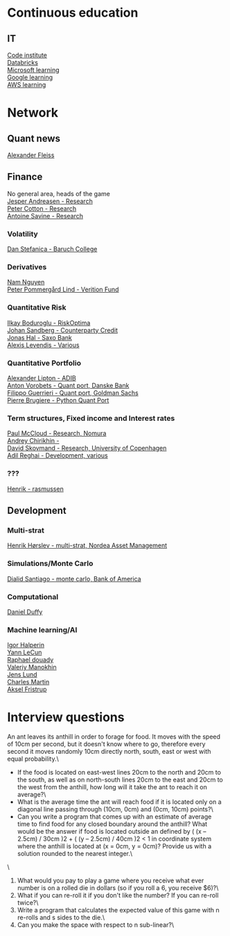# Continuous education

## IT
[Code institute](https://codeinstitute.net/courses/?) \
[Databricks](https://www.databricks.com/training/catalog) \
[Microsoft learning](https://learn.microsoft.com/en-us/training/) \
[Google learning](https://grow.google/) \
[AWS learning](https://aws.amazon.com/training/)


# Network

## Quant news
[Alexander Fleiss](https://www.linkedin.com/in/alexander-fleiss-70b49410/)

## Finance
No general area, heads of the game\
[Jesper Andreasen - Research](https://www.linkedin.com/in/kwantdaddy/)\
[Peter Cotton - Research](https://www.linkedin.com/in/petercotton/)\
[Antoine Savine - Research](https://www.linkedin.com/in/ant1savine/)

### Volatility
[Dan Stefanica - Baruch College](https://www.linkedin.com/in/danstefanica/)

### Derivatives
[Nam Nguyen](https://www.linkedin.com/in/namnguyento/) \
[Peter Pommergård Lind - Verition Fund](https://www.linkedin.com/in/peter-pommergaard-lind/)

### Quantitative Risk
[Ilkay Boduroglu - RiskOptima](https://www.linkedin.com/in/ilkayboduroglu/)\
[Johan Sandberg - Counterparty Credit](https://www.linkedin.com/in/johan-sandberg-09aa0b19/)\
[Jonas Hal - Saxo Bank](https://www.linkedin.com/in/jonas-hal-envisionrisk/)\
[Alexis Levendis - Various](https://www.linkedin.com/in/alexis-levendis-phd-7aa2968a/)

### Quantitative Portfolio
[Alexander Lipton - ADIB](https://www.linkedin.com/in/prof-alexander-lipton-aa2256bb/)\
[Anton Vorobets - Quant port, Danske Bank](https://www.linkedin.com/in/antonvorobets/)\
[Filippo Guerrieri - Quant port, Goldman Sachs](https://www.linkedin.com/in/filippo-guerrieri-a23b1410a/)\
[Pierre Brugiere - Python Quant Port](https://www.linkedin.com/in/pierre-brugiere-9b71b1/)

### Term structures, Fixed income and Interest rates
[Paul McCloud - Research, Nomura](https://www.linkedin.com/in/paul-mccloud-09441339/)\
[Andrey Chirikhin - ](https://www.linkedin.com/in/andrey-chirikhin-115b57/)\
[David Skovmand - Research, University of Copenhagen](https://www.linkedin.com/in/david-skovmand-24aa0a/)\
[Adil Reghai - Development, various](https://www.linkedin.com/in/adil-reghai-17aabb31/)

### ???
[Henrik - rasmussen](https://www.linkedin.com/in/henrikobbekaerrasmussen/)

## Development

### Multi-strat
[Henrik Hørslev - multi-strat, Nordea Asset Management](https://www.linkedin.com/in/henrik-h%C3%B8rsl%C3%B8v-larsen-6692a9/)

### Simulations/Monte Carlo
[Dialid Santiago - monte carlo, Bank of America](https://www.linkedin.com/in/dialidsantiago/)

### Computational
[Daniel Duffy](https://www.linkedin.com/in/daniel-j-duffy-phd-a6ab3912/)

### Machine learning/AI
[Igor Halperin](https://www.linkedin.com/in/igor-halperin-092175a/)\
[Yann LeCun](https://www.linkedin.com/in/yann-lecun/)\
[Raphael douady](https://www.linkedin.com/in/raphael-douady/)\
[Valeriy Manokhin](https://www.linkedin.com/in/valeriy-manokhin-phd-mba-cqf-704731236/)\
[Jens Lund](https://www.linkedin.com/in/dkjenslund/)\
[Charles Martin](https://www.linkedin.com/in/charlesmartin14/)\
[Aksel Fristrup](https://www.linkedin.com/in/aksel-fristrup/)





# Interview questions

An ant leaves its anthill in order to forage for food. It moves with the speed of 10cm per second, but it doesn't know where to go, therefore every second it moves randomly 10cm directly north, south, east or west with equal probability.\
- If the food is located on east-west lines 20cm to the north and 20cm to the south, as well as on north-south lines 20cm to the east and 20cm to the west from the anthill, how long will it take the ant to reach it on average?\
- What is the average time the ant will reach food if it is located only on a diagonal line passing through (10cm, 0cm) and (0cm, 10cm) points?\
- Can you write a program that comes up with an estimate of average time to find food for any closed boundary around the anthill? What would be the answer if food is located outside an defined by ( (x – 2.5cm) / 30cm )2 + ( (y – 2.5cm) / 40cm )2 < 1 in coordinate system where the anthill is located at (x = 0cm, y = 0cm)? Provide us with a solution rounded to the nearest integer.\

\

1) What would you pay to play a game where you receive what ever number is on a rolled die in dollars (so if you roll a 6, you receive $6)?\
2) What if you can re-roll it if you don't like the number? If you can re-roll twice?\
3) Write a program that calculates the expected value of this game with n re-rolls and s sides to the die.\
4) Can you make the space with respect to n sub-linear?\
